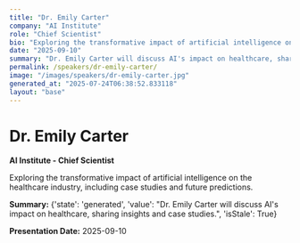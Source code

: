```yaml
---
title: "Dr. Emily Carter"
company: "AI Institute"
role: "Chief Scientist"
bio: "Exploring the transformative impact of artificial intelligence on the healthcare industry, including case studies and future predictions."
date: "2025-09-10"
summary: "Dr. Emily Carter will discuss AI's impact on healthcare, sharing insights and case studies."
permalink: /speakers/dr-emily-carter/
image: "/images/speakers/dr-emily-carter.jpg"
generated_at: "2025-07-24T06:38:52.833118"
layout: "base"
---
```


# Dr. Emily Carter

**AI Institute - Chief Scientist**

Exploring the transformative impact of artificial intelligence on the healthcare industry, including case studies and future predictions.

**Summary:** {'state': 'generated', 'value': "Dr. Emily Carter will discuss AI's impact on healthcare, sharing insights and case studies.", 'isStale': True}

**Presentation Date:** 2025-09-10

